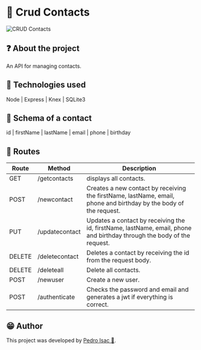 # 📔 Crud Contacts
![CRUD Contacts](https://i.pinimg.com/564x/32/cc/c7/32ccc7d5fe1aab1fdf644e30eaef4022.jpg)

## ❓ About the project
An API for managing contacts.

## 🧱 Technologies used
Node | Express | Knex | SQLite3

## 📃 Schema of a contact
id | firstName | lastName | email | phone | birthday

## 🚶 Routes
| Route     | Method         | Description                                                  
| --------- | -------------- | ---------------------------------------------------------------------------------------------------------------------- |
| GET       | /getcontacts   | displays all contacts.                                                                                                 |
| POST      | /newcontact    | Creates a new contact by receiving the firstName, lastName, email, phone and birthday by the body of the request.      |
| PUT       | /updatecontact | Updates a contact by receiving the id, firstName, lastName, email, phone and birthday through the body of the request. |
| DELETE    | /deletecontact | Deletes a contact by receiving the id from the request body.                                                           |
| DELETE    | /deleteall     | Delete all contacts.                                                                                                   |
| POST      | /newuser       | Create a new user.                                                                                                     |
| POST      | /authenticate  | Checks the password and email and generates a jwt if everything is correct.                                            |

## 😁 Author
This project was developed by [Pedro Isac 🔗](https://pedro-isacss.github.io/).
